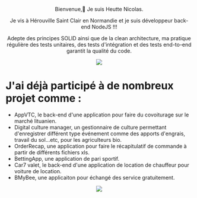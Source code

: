                                               
<p align="center">
Bienvenue,👋
Je suis Heutte Nicolas.
  
</p>                                        
<p align="center">
Je vis à Hérouville Saint Clair en Normandie et je suis développeur back-end NodeJS !!!
</p>


<p align="center">
Adepte des principes SOLID ainsi que de la clean architecture, ma pratique régulière des tests unitaires, des tests d'intégration et des tests end-to-end garantit la qualité du code. 
</p>

<p align="center">
<img align="center" src="https://media.giphy.com/media/3oKIPnAiaMCws8nOsE/giphy.gif" />
</p>

# J'ai déjà participé à de nombreux projet comme :
  * AppVTC, le back-end d'une application pour faire du covoiturage sur le marché lituanien.
  * Digital culture manager, un gestionnaire de culture permettant d'enregistrer différent type événement comme des apports       d'engrais, travail du sol...etc, pour les agriculteurs bio.
  * OrderRecap, une application pour faire le récapitulatif de commande à partir de différents fichiers xls.
  * BettingApp, une application de pari sportif.
  * Car7 valet, le back-end d'une application de location de chauffeur pour voiture de location.
  * BMyBee, une applicaiton pour échangé des service gratuitement.
<p align="center">
  <img align="center" src="https://media.giphy.com/media/IMdS79sQINRAY/giphy.gif" />
</p>
   
